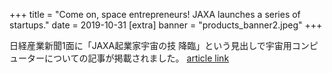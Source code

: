 +++
title = "Come on, space entrepreneurs! JAXA launches a series of startups."
date = 2019-10-31
[extra]
banner = "products_banner2.jpeg"
+++

日経産業新聞1面に「JAXA起業家宇宙の技 降臨」という見出しで宇宙用コンピューターについての記事が掲載されました。 
[article link](https://www.nikkei.com/article/DGXMZO51692990R01C19A1X11000/)  


